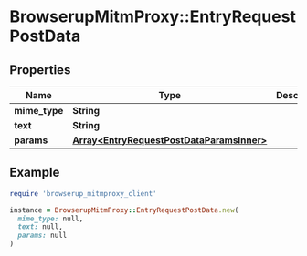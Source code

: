 # BrowserupMitmProxy::EntryRequestPostData

## Properties

| Name | Type | Description | Notes |
| ---- | ---- | ----------- | ----- |
| **mime_type** | **String** |  |  |
| **text** | **String** |  | [optional] |
| **params** | [**Array&lt;EntryRequestPostDataParamsInner&gt;**](EntryRequestPostDataParamsInner.md) |  | [optional] |

## Example

```ruby
require 'browserup_mitmproxy_client'

instance = BrowserupMitmProxy::EntryRequestPostData.new(
  mime_type: null,
  text: null,
  params: null
)
```

